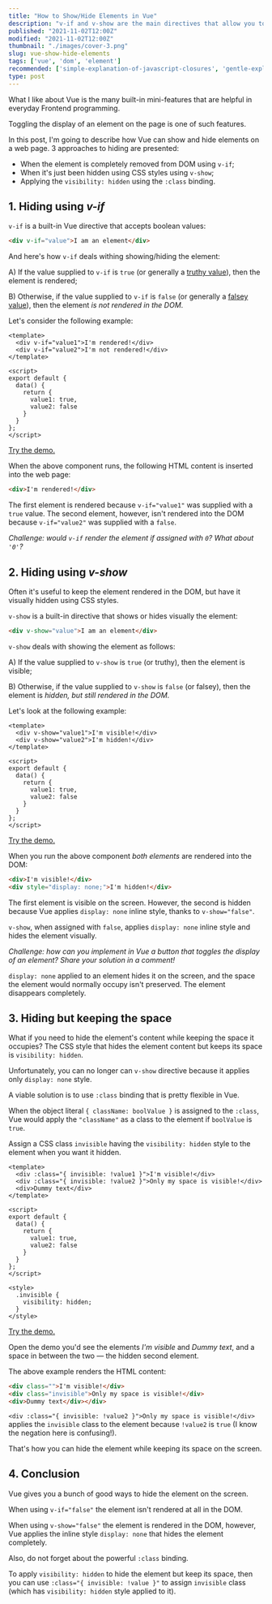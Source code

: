 ```yaml
---
title: "How to Show/Hide Elements in Vue"
description: "v-if and v-show are the main directives that allow you to show/hide elements in Vue"
published: "2021-11-02T12:00Z"
modified: "2021-11-02T12:00Z"
thumbnail: "./images/cover-3.png"
slug: vue-show-hide-elements
tags: ['vue', 'dom', 'element']
recommended: ['simple-explanation-of-javascript-closures', 'gentle-explanation-of-this-in-javascript']
type: post
---
```


What I like about Vue is the many built-in mini-features that are helpful in everyday Frontend programming. 

Toggling the display of an element on the page is one of such features.  

In this post, I'm going to describe how Vue can show and hide elements on a web page. 3 approaches to hiding are presented: 

* When the element is completely removed from DOM using `v-if`;
* When it's just been hidden using CSS styles using `v-show`;
* Applying the `visibility: hidden` using the `:class` binding.

## 1. Hiding using *v-if*

`v-if` is a built-in Vue directive that accepts boolean values:

```html
<div v-if="value">I am an element</div>
```

And here's how `v-if` deals withing showing/hiding the element:

A) If the value supplied to `v-if` is `true` (or generally a [truthy value](/javascript-and-or-logical-operators/#2-truthy-value)), then the element is rendered;  

B) Otherwise, if the value supplied to `v-if` is `false` (or generally a [falsey value](/javascript-and-or-logical-operators/#1-falsy-value)), then the element *is not rendered in the DOM*.

Let's consider the following example:

```vue{1-2}
<template>
  <div v-if="value1">I'm rendered!</div>
  <div v-if="value2">I'm not rendered!</div>
</template>

<script>
export default {
  data() {
    return {
      value1: true,
      value2: false
    }
  }
};
</script>
```

[Try the demo.](https://codesandbox.io/s/v-if-byie6?file=/src/App.vue)

When the above component runs, the following HTML content is inserted into the web page:

```html
<div>I'm rendered!</div>
```

The first element is rendered because `v-if="value1"` was supplied with a `true` value. The second element, however, isn't rendered into the
DOM because `v-if="value2"` was supplied with a `false`.  

*Challenge: would `v-if` render the element if assigned with `0`? What about `'0'`?*

## 2. Hiding using *v-show*

Often it's useful to keep the element rendered in the DOM, but have it visually hidden using CSS styles.  

`v-show` is a built-in directive that shows or hides visually the element:

```html
<div v-show="value">I am an element</div>
```

`v-show` deals with showing the element as follows:

A) If the value supplied to `v-show` is `true` (or truthy), then the element is visible;  

B) Otherwise, if the value supplied to `v-show` is `false` (or falsey), then the element is *hidden, but still rendered in the DOM*.  

Let's look at the following example:

```vue{1-2}
<template>
  <div v-show="value1">I'm visible!</div>
  <div v-show="value2">I'm hidden!</div>
</template>

<script>
export default {
  data() {
    return {
      value1: true,
      value2: false
    }
  }
};
</script>
```

[Try the demo.](https://codesandbox.io/s/v-show-v5ghh?file=/src/App.vue)

When you run the above component *both elements* are rendered into the DOM:

```html
<div>I'm visible!</div>
<div style="display: none;">I'm hidden!</div>
```

The first element is visible on the screen. However, the second is hidden because Vue applies `display: none` inline style, thanks to `v-show="false"`. 

`v-show`, when assigned with `false`, applies `display: none` inline style and hides the element visually.  

*Challenge: how can you implement in Vue a button that toggles the display of an element? Share your solution in a comment!*  

`display: none` applied to an element hides it on the screen, and the space the element would normally occupy isn't preserved. The element disappears completely.  

## 3. Hiding but keeping the space

What if you need to hide the element's content while keeping the space it occupies? The CSS style that hides the element content but keeps its space is `visibility: hidden`.  

Unfortunately, you can no longer can `v-show` directive because it applies only `display: none` style.  

A viable solution is to use `:class` binding that is pretty flexible in Vue.  

When the object literal `{ className: boolValue }` is assigned to the `:class`, Vue would apply the `"className"` as a class to the element if `boolValue` is `true`.  

Assign a CSS class `invisible` having the `visibility: hidden` style to the element when you want it hidden.  

```vue{1-2}
<template>
  <div :class="{ invisible: !value1 }">I'm visible!</div>
  <div :class="{ invisible: !value2 }">Only my space is visible!</div>
  <div>Dummy text</div>
</template>

<script>
export default {
  data() {
    return {
      value1: true,
      value2: false
    }
  }
};
</script>

<style>
  .invisible {
    visibility: hidden;
  }
</style>
```

[Try the demo.](https://codesandbox.io/s/invisible-class-sfvvi?file=/src/App.vue)

Open the demo you'd see the elements *I'm visible* and *Dummy text*, and a space in between the two &mdash; the hidden second element.  

The above example renders the HTML content:

```html
<div class="">I'm visible!</div>
<div class="invisible">Only my space is visible!</div>
<div>Dummy text</div></div>
```

`<div :class="{ invisible: !value2 }">Only my space is visible!</div>` applies the `invisible` class to the element because `!value2` is `true` (I know the negation here is confusing!).  

That's how you can hide the element while keeping its space on the screen.  

## 4. Conclusion

Vue gives you a bunch of good ways to hide the element on the screen.  

When using `v-if="false"` the element isn't rendered at all in the DOM.  

When using `v-show="false"` the element is rendered in the DOM, however, Vue applies the inline style `display: none` that hides the element completely.  

Also, do not forget about the powerful `:class` binding. 

To apply `visibility: hidden` to hide the element but keep its space, then you can
use `:class="{ invisible: !value }"` to assign `invisible` class (which has `visibility: hidden` style applied to it).  